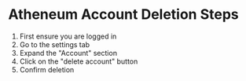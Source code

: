 # Atheneum Account Deletion Steps

1. First ensure you are logged in
2. Go to the settings tab
3. Expand the "Account" section
4. Click on the "delete account" button
5. Confirm deletion
